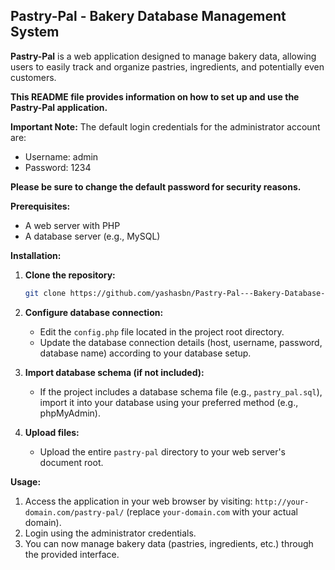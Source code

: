 ## Pastry-Pal - Bakery Database Management System

**Pastry-Pal** is a web application designed to manage bakery data, allowing users to easily track and organize pastries, ingredients, and potentially even customers. 

**This README file provides information on how to set up and use the Pastry-Pal application.**

**Important Note:** The default login credentials for the administrator account are:

* Username: admin
* Password: 1234

**Please be sure to change the default password for security reasons.**

**Prerequisites:**

* A web server with PHP 
* A database server (e.g., MySQL)

**Installation:**

1. **Clone the repository:**

   ```bash
   git clone https://github.com/yashasbn/Pastry-Pal---Bakery-Database-Management-System.git
   ```

2. **Configure database connection:**

    * Edit the `config.php` file located in the project root directory.
    * Update the database connection details (host, username, password, database name) according to your database setup.

3. **Import database schema (if not included):**

    * If the project includes a database schema file (e.g., `pastry_pal.sql`), import it into your database using your preferred method (e.g., phpMyAdmin).

4. **Upload files:**

    * Upload the entire `pastry-pal` directory to your web server's document root.

**Usage:**

1. Access the application in your web browser by visiting: `http://your-domain.com/pastry-pal/` (replace `your-domain.com` with your actual domain).
2. Login using the administrator credentials.
3. You can now manage bakery data (pastries, ingredients, etc.) through the provided interface.

